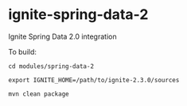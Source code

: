 # ignite-spring-data-2
Ignite Spring Data 2.0 integration

To build:

	cd modules/spring-data-2
	
	export IGNITE_HOME=/path/to/ignite-2.3.0/sources
	
	mvn clean package
